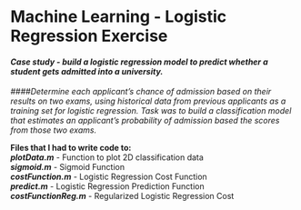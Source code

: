 # Machine Learning - Logistic Regression Exercise

#### <em>Case study - build a logistic regression model to predict whether a student gets admitted into a university.<br>
####Determine each applicant’s chance of admission based on their results on two exams, using historical data from previous applicants as a training set for logistic regression. Task was to build a classification model that estimates an applicant’s
probability of admission based the scores from those two exams.</em>

<strong>Files that I had to write code to:</strong><br>
<em><strong>plotData.m</em></strong> - Function to plot 2D classification data<br>
<em><strong>sigmoid.m</em></strong> - Sigmoid Function<br>
<em><strong>costFunction.m</em></strong> - Logistic Regression Cost Function<br>
<em><strong>predict.m</em></strong> - Logistic Regression Prediction Function<br>
<em><strong>costFunctionReg.m</em></strong> - Regularized Logistic Regression Cost<br>
